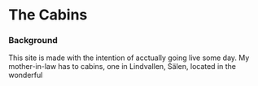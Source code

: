 # The Cabins

### Background
This site is made with the intention of acctually going live some day. My mother-in-law has to cabins, one in Lindvallen, Sälen, located in the wonderful